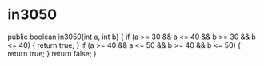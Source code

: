 # in3050
public boolean in3050(int a, int b) {
  if (a >= 30 && a <= 40 && b >= 30 && b <= 40) {
    return true;
  }
  if (a >= 40 && a <= 50 && b >= 40 && b <= 50) {
    return true;
  }
  return false;
}
